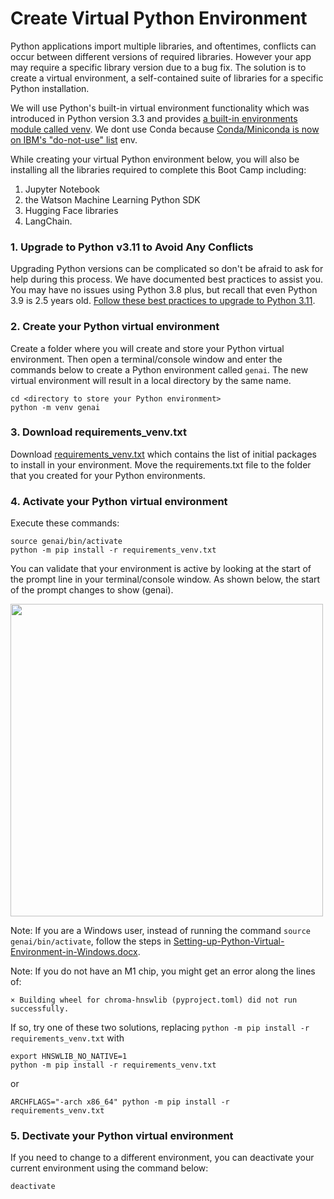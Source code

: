 # Create Virtual Python Environment
Python applications import multiple libraries, and oftentimes, conflicts can occur between different versions of required libraries.  However your app may require a specific library version due to a bug fix.  The solution is to create a virtual environment, a self-contained suite of libraries for a specific Python installation.

We will use Python's built-in virtual environment functionality which was introduced in Python version 3.3 and provides [a built-in environments module called venv](https://docs.python.org/3/tutorial/venv.html).  We dont use Conda because [Conda/Miniconda is now on IBM's "do-not-use" list](https://w3.ibm.com/w3publisher/ossc-process/exception-and-do-not-use) env.

While creating your virtual Python environment below, you will also be installing all the libraries required to complete this Boot Camp including:
1. Jupyter Notebook
2. the Watson Machine Learning Python SDK
3. Hugging Face libraries
4. LangChain.

### 1.  Upgrade to Python v3.11 to Avoid Any Conflicts
Upgrading Python versions can be complicated so don't be afraid to ask for help during this process.  We have documented best practices to assist you.  You may have no issues using Python 3.8 plus, but recall that even Python 3.9 is 2.5 years old.  [Follow these best practices to upgrade to Python 3.11](upgrade-python.md).

### 2. Create your Python virtual environment
Create a folder where you will create and store your Python virtual environment.  Then open a terminal/console window and enter the commands below to create a Python environment called `genai`. The new virtual environment will result in a local directory by the same name.
```
cd <directory to store your Python environment>
python -m venv genai
```

### 3. Download requirements_venv.txt
Download [requirements_venv.txt](./requirements_venv.txt) which contains the list of initial packages to install in your environment.  Move the requirements.txt file to the folder that you created for your Python environments.

### 4. Activate your Python virtual environment
Execute these commands:
```
source genai/bin/activate
python -m pip install -r requirements_venv.txt
```

You can validate that your environment is active by looking at the start of the prompt line in your terminal/console window.  As shown below, the start of the prompt changes to show (genai).

<p align="left">
  <img src="images/environment-activated-python.png" width="500"/>
</p>

Note: If you are a Windows user, instead of running the command `source genai/bin/activate`, follow the steps in [Setting-up-Python-Virtual-Environment-in-Windows.docx](./Setting-up-Python-Virtual-Environment-in-Windows.docx). 

Note: If you do not have an M1 chip, you might get an error along the lines of:
```
× Building wheel for chroma-hnswlib (pyproject.toml) did not run successfully.
```
If so, try one of these two solutions, replacing `python -m pip install -r requirements_venv.txt` with
```
export HNSWLIB_NO_NATIVE=1
python -m pip install -r requirements_venv.txt
```
or
```
ARCHFLAGS="-arch x86_64" python -m pip install -r requirements_venv.txt
```

### 5. Dectivate your Python virtual environment
If you need to change to a different environment, you can deactivate your current environment using the command below:
```
deactivate
```
